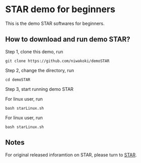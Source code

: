 # STAR demo for beginners

This is the demo STAR softwares for beginners.

## How to download and run demo STAR?

Step 1, clone this demo, run

```git clone https://github.com/niwakoki/demoSTAR```

Step 2, change the directory, run

```cd demoSTAR```

Step 3, start running demo STAR

For linux user, run

```bash starLinux.sh```

For linux user, run

```bash starLinux.sh```

## Notes

For original released inforamtion on STAR, please turn to [STAR](https://github.com/alexdobin/STAR).
